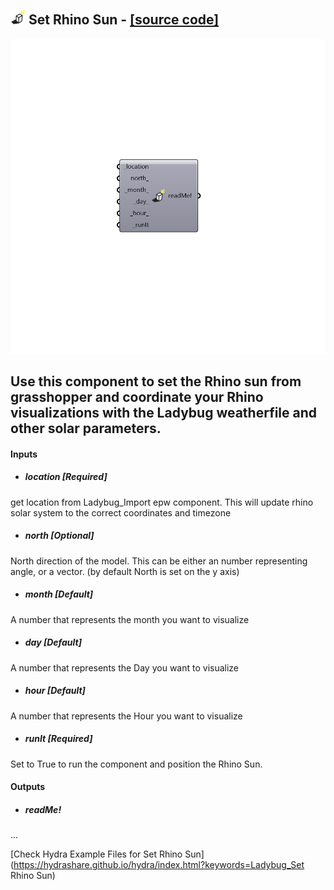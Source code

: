 ## ![](../../images/icons/Set_Rhino_Sun.png) Set Rhino Sun - [[source code]](https://github.com/mostaphaRoudsari/ladybug/tree/master/src/Ladybug_Set%20Rhino%20Sun.py)

![](../../images/components/Set_Rhino_Sun.png)

Use this component to set the Rhino sun from grasshopper and coordinate your Rhino visualizations with the Ladybug weatherfile and other solar parameters.
 -
 

#### Inputs
* ##### location [Required]
get location from Ladybug_Import epw component. This will update rhino solar system to the correct coordinates and timezone
* ##### north [Optional]
North direction of the model. This can be either an number representing angle, or a vector. (by default North is set on the y axis)
* ##### month [Default]
A number that represents the month you want to visualize
* ##### day [Default]
A number that represents the Day you want to visualize
* ##### hour [Default]
A number that represents the Hour you want to visualize
* ##### runIt [Required]
Set to True to run the component and position the Rhino Sun.

#### Outputs
* ##### readMe!
...


[Check Hydra Example Files for Set Rhino Sun](https://hydrashare.github.io/hydra/index.html?keywords=Ladybug_Set Rhino Sun)
